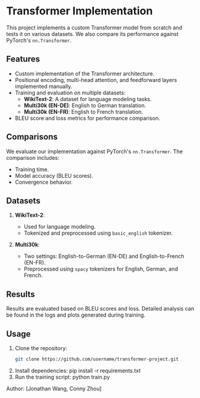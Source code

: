 # Transformer Implementation

This project implements a custom Transformer model from scratch and tests it on various datasets. We also compare its performance against PyTorch's `nn.Transformer`.

## Features
- Custom implementation of the Transformer architecture.
- Positional encoding, multi-head attention, and feedforward layers implemented manually.
- Training and evaluation on multiple datasets:
  - **WikiText-2**: A dataset for language modeling tasks.
  - **Multi30k (EN-DE)**: English to German translation.
  - **Multi30k (EN-FR)**: English to French translation.
- BLEU score and loss metrics for performance comparison.

## Comparisons
We evaluate our implementation against PyTorch's `nn.Transformer`. The comparison includes:
- Training time.
- Model accuracy (BLEU scores).
- Convergence behavior.

## Datasets
1. **WikiText-2**:
   - Used for language modeling.
   - Tokenized and preprocessed using `basic_english` tokenizer.

2. **Multi30k**:
   - Two settings: English-to-German (EN-DE) and English-to-French (EN-FR).
   - Preprocessed using `spacy` tokenizers for English, German, and French.

## Results
Results are evaluated based on BLEU scores and loss. Detailed analysis can be found in the logs and plots generated during training.

## Usage
1. Clone the repository:
   ```bash
   git clone https://github.com/username/transformer-project.git
2. Install dependencies:
   pip install -r requirements.txt
3. Run the training script:
   python train.py

Author: [Jonathan Wang, Conny Zhou]
